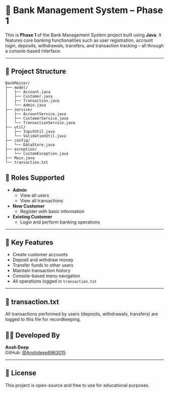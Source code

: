 # 🏦 Bank Management System – Phase 1

This is **Phase 1** of the Bank Management System project built using **Java**. It features core banking functionalities such as user registration, account login, deposits, withdrawals, transfers, and transaction tracking – all through a console-based interface.

---
## 📁 Project Structure

```
BankMaster/
├── model/
│   ├── Account.java
│   ├── Customer.java
│   ├── Transaction.java
│   └── Admin.java
├── service/
│   ├── AccountService.java
│   ├── CustomerService.java
│   └── TransactionService.java
├── util/
│   ├── InputUtil.java
│   └── ValidationUtil.java
├── config/
│   └── DataStore.java
├── exception/
│   └── CustomException.java
├── Main.java
└── transaction.txt
```



## 👤 Roles Supported

- **Admin**
  - View all users
  - View all transactions
- **New Customer**
  - Register with basic information
- **Existing Customer**
  - Login and perform banking operations

---

## 💼 Key Features

- Create customer accounts
- Deposit and withdraw money
- Transfer funds to other users
- Maintain transaction history
- Console-based menu navigation
- All operations logged in `transaction.txt`

---
## 📝 transaction.txt

All transactions performed by users (deposits, withdrawals, transfers) are logged to this file for recordkeeping.


## 🙋‍♂️ Developed By

**Ansh Deep**  
GitHub: [@Anshdeep6963015](https://github.com/Anshdeep6963015)

---

## 📄 License

This project is open-source and free to use for educational purposes.

